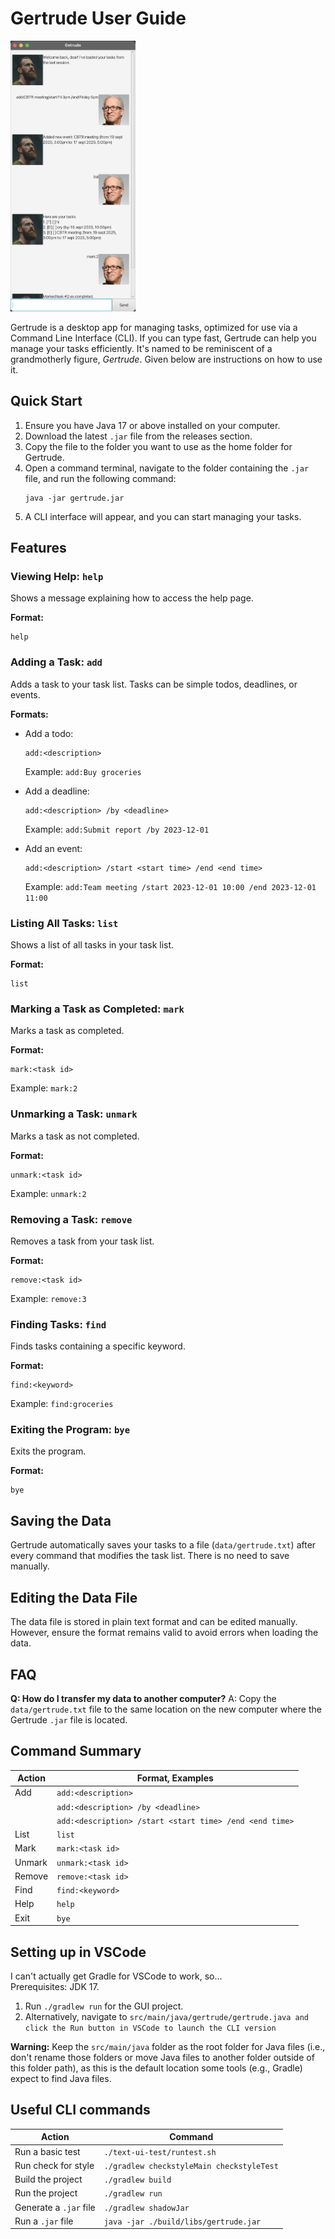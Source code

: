 # Gertrude User Guide

<img src="Ui.png" alt="drawing" width="200"/>

Gertrude is a desktop app for managing tasks, optimized for use via a Command Line Interface (CLI). If you can type fast, Gertrude can help you manage your tasks efficiently. It's named to be reminiscent of a grandmotherly figure, _Gertrude_. Given below are instructions on how to use it.

## Quick Start

1. Ensure you have Java 17 or above installed on your computer.
2. Download the latest `.jar` file from the releases section.
3. Copy the file to the folder you want to use as the home folder for Gertrude.
4. Open a command terminal, navigate to the folder containing the `.jar` file, and run the following command:
   ```
   java -jar gertrude.jar
   ```
5. A CLI interface will appear, and you can start managing your tasks.

## Features

### Viewing Help: `help`
Shows a message explaining how to access the help page.

**Format:**
```
help
```

### Adding a Task: `add`
Adds a task to your task list. Tasks can be simple todos, deadlines, or events.

**Formats:**
- Add a todo:
  ```
  add:<description>
  ```
  Example: `add:Buy groceries`

- Add a deadline:
  ```
  add:<description> /by <deadline>
  ```
  Example: `add:Submit report /by 2023-12-01`

- Add an event:
  ```
  add:<description> /start <start time> /end <end time>
  ```
  Example: `add:Team meeting /start 2023-12-01 10:00 /end 2023-12-01 11:00`

### Listing All Tasks: `list`
Shows a list of all tasks in your task list.

**Format:**
```
list
```

### Marking a Task as Completed: `mark`
Marks a task as completed.

**Format:**
```
mark:<task id>
```
Example: `mark:2`

### Unmarking a Task: `unmark`
Marks a task as not completed.

**Format:**
```
unmark:<task id>
```
Example: `unmark:2`

### Removing a Task: `remove`
Removes a task from your task list.

**Format:**
```
remove:<task id>
```
Example: `remove:3`

### Finding Tasks: `find`
Finds tasks containing a specific keyword.

**Format:**
```
find:<keyword>
```
Example: `find:groceries`

### Exiting the Program: `bye`
Exits the program.

**Format:**
```
bye
```

## Saving the Data
Gertrude automatically saves your tasks to a file (`data/gertrude.txt`) after every command that modifies the task list. There is no need to save manually.

## Editing the Data File
The data file is stored in plain text format and can be edited manually. However, ensure the format remains valid to avoid errors when loading the data.

## FAQ

**Q: How do I transfer my data to another computer?**
A: Copy the `data/gertrude.txt` file to the same location on the new computer where the Gertrude `.jar` file is located.

## Command Summary

| Action       | Format, Examples                                      |
|--------------|-------------------------------------------------------|
| Add          | `add:<description>`                                  |
|              | `add:<description> /by <deadline>`                   |
|              | `add:<description> /start <start time> /end <end time>` |
| List         | `list`                                               |
| Mark         | `mark:<task id>`                                     |
| Unmark       | `unmark:<task id>`                                   |
| Remove       | `remove:<task id>`                                   |
| Find         | `find:<keyword>`                                     |
| Help         | `help`                                               |
| Exit         | `bye`                                                |

## Setting up in VSCode
I can't actually get Gradle for VSCode to work, so...  
Prerequisites: JDK 17.

1. Run `./gradlew run` for the GUI project.
2. Alternatively, navigate to `src/main/java/gertrude/gertrude.java and click the Run button in VSCode to launch the CLI version`

**Warning:** Keep the `src/main/java` folder as the root folder for Java files (i.e., don't rename those folders or move Java files to another folder outside of this folder path), as this is the default location some tools (e.g., Gradle) expect to find Java files.

## Useful CLI commands

| Action                        | Command                                      |
|-------------------------------|----------------------------------------------|
| Run a basic test              | `./text-ui-test/runtest.sh`                 |
| Run check for style           | `./gradlew checkstyleMain checkstyleTest`   |
| Build the project             | `./gradlew build`                           |
| Run the project               | `./gradlew run`                             |
| Generate a `.jar` file        | `./gradlew shadowJar`                       |
| Run a `.jar` file             | `java -jar ./build/libs/gertrude.jar`       |